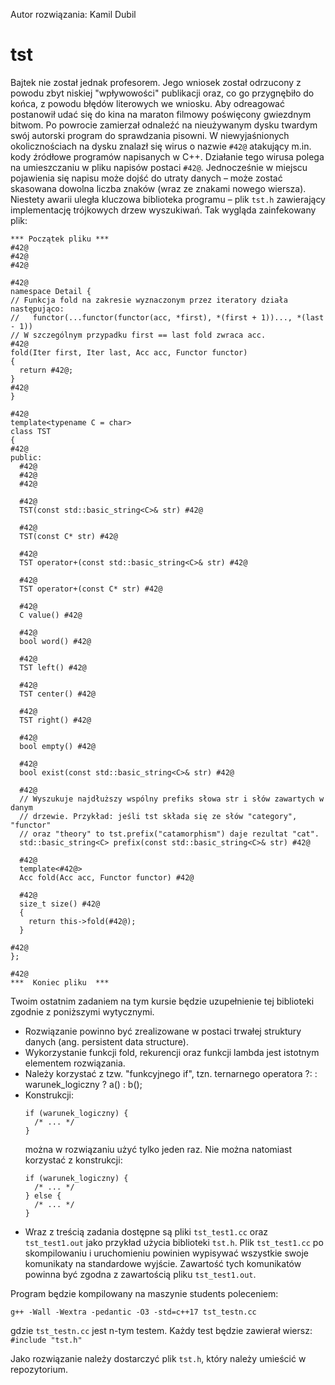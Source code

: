Autor rozwiązania: Kamil Dubil

# tst

Bajtek nie został jednak profesorem. Jego wniosek został odrzucony z powodu
zbyt niskiej "wpływowości" publikacji oraz, co go przygnębiło do końca,
z powodu błędów literowych we wniosku. Aby odreagować postanowił udać się do
kina na maraton filmowy poświęcony gwiezdnym bitwom. Po powrocie zamierzał
odnaleźć na nieużywanym dysku twardym swój autorski program do sprawdzania
pisowni. W niewyjaśnionych okolicznościach na dysku znalazł się wirus o nazwie
`#42@` atakujący m.in. kody źródłowe programów napisanych w C++. Działanie tego
wirusa polega na umieszczaniu w pliku napisów postaci `#42@`. Jednocześnie
w miejscu pojawienia się napisu może dojść do utraty danych – może zostać
skasowana dowolna liczba znaków (wraz ze znakami nowego wiersza). Niestety
awarii uległa kluczowa biblioteka programu – plik `tst.h` zawierający
implementację trójkowych drzew wyszukiwań. Tak wygląda zainfekowany plik:

```
*** Początek pliku ***
#42@
#42@
#42@

#42@
namespace Detail {
// Funkcja fold na zakresie wyznaczonym przez iteratory działa następująco:
//   functor(...functor(functor(acc, *first), *(first + 1))..., *(last - 1))
// W szczególnym przypadku first == last fold zwraca acc.
#42@
fold(Iter first, Iter last, Acc acc, Functor functor)
{
  return #42@;
}
#42@
}

#42@
template<typename C = char>
class TST
{
#42@
public:
  #42@
  #42@
  #42@

  #42@
  TST(const std::basic_string<C>& str) #42@

  #42@
  TST(const C* str) #42@

  #42@
  TST operator+(const std::basic_string<C>& str) #42@

  #42@
  TST operator+(const C* str) #42@

  #42@
  C value() #42@

  #42@
  bool word() #42@

  #42@
  TST left() #42@

  #42@
  TST center() #42@

  #42@
  TST right() #42@

  #42@
  bool empty() #42@

  #42@
  bool exist(const std::basic_string<C>& str) #42@

  #42@
  // Wyszukuje najdłuższy wspólny prefiks słowa str i słów zawartych w danym
  // drzewie. Przykład: jeśli tst składa się ze słów "category", "functor"
  // oraz "theory" to tst.prefix("catamorphism") daje rezultat "cat".
  std::basic_string<C> prefix(const std::basic_string<C>& str) #42@

  #42@
  template<#42@>
  Acc fold(Acc acc, Functor functor) #42@

  #42@
  size_t size() #42@
  {
    return this->fold(#42@);
  }

#42@
};

#42@
***  Koniec pliku  ***
```

Twoim ostatnim zadaniem na tym kursie będzie uzupełnienie tej biblioteki
zgodnie z poniższymi wytycznymi.

* Rozwiązanie powinno być zrealizowane w postaci trwałej struktury danych
  (ang. persistent data structure).
* Wykorzystanie funkcji fold, rekurencji oraz funkcji lambda jest istotnym
  elementem rozwiązania.
* Należy korzystać z tzw. "funkcyjnego if", tzn. ternarnego operatora ?: :
    warunek_logiczny ? a() : b();
* Konstrukcji:
    ```
    if (warunek_logiczny) {
      /* ... */
    }
    ```
  można w rozwiązaniu użyć tylko jeden raz. Nie można natomiast korzystać
  z konstrukcji:
    ```
    if (warunek_logiczny) {
      /* ... */
    } else {
      /* ... */
    }
    ```
* Wraz z treścią zadania dostępne są pliki `tst_test1.cc` oraz `tst_test1.out` jako
  przykład użycia biblioteki `tst.h`. Plik `tst_test1.cc` po skompilowaniu
  i uruchomieniu powinien wypisywać wszystkie swoje komunikaty na standardowe
  wyjście. Zawartość tych komunikatów powinna być zgodna z zawartością pliku
  `tst_test1.out`.

Program będzie kompilowany na maszynie students poleceniem:
```
g++ -Wall -Wextra -pedantic -O3 -std=c++17 tst_testn.cc
```
gdzie `tst_testn.cc` jest n-tym testem. Każdy test będzie zawierał wiersz:
  `#include "tst.h"`

Jako rozwiązanie należy dostarczyć plik `tst.h`, który należy umieścić
w repozytorium.
